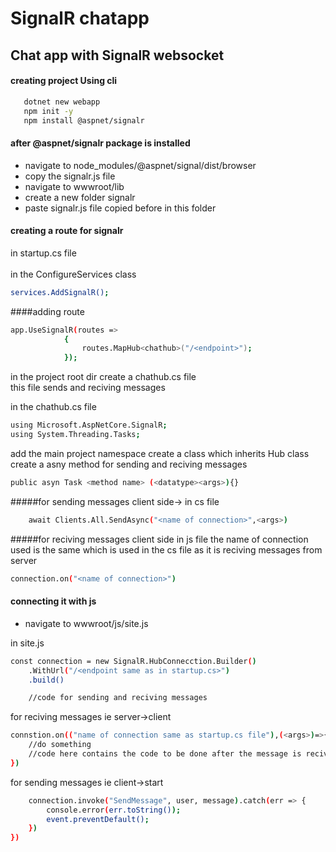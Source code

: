 # SignalR chatapp

## Chat app with SignalR websocket

#### creating project Using cli

```sh
   dotnet new webapp
   npm init -y
   npm install @aspnet/signalr
```

#### after @aspnet/signalr package is installed
  - navigate to node_modules/@aspnet/signal/dist/browser
  - copy the signalr.js file
  - navigate to wwwroot/lib
  - create a new folder signalr
  - paste signalr.js file copied before in this folder

#### creating a route for signalr
in startup.cs file<br><br>
in the ConfigureServices class
```sh
services.AddSignalR();
```


####adding route

```sh
app.UseSignalR(routes =>
            {
                routes.MapHub<chathub>("/<endpoint>");
            }); 
```


in the project root dir create a chathub.cs file <br>
this file sends and reciving messages

in the chathub.cs file

```sh
using Microsoft.AspNetCore.SignalR;
using System.Threading.Tasks;
```
add the main project namespace
create a class which inherits Hub class
create a asny method for sending and reciving messages

```sh
public asyn Task <method name> (<datatype><args>){}
```

#####for sending messages client side->
in cs file
```sh
    await Clients.All.SendAsync("<name of connection>",<args>)
```

#####for reciving messages client side
in js file
the name of connection used is the same which is used in the cs file as it is reciving messages from server
```sh
connection.on("<name of connection>")
```

#### connecting it with js
- navigate to wwwroot/js/site.js

in site.js
```sh
const connection = new SignalR.HubConnecction.Builder()
    .WithUrl("/<endpoint same as in startup.cs>")
    .build()

    //code for sending and reciving messages
```

for reciving messages ie server->client

```sh
connstion.on(("name of connection same as startup.cs file"),(<args>)=>{
    //do something
    //code here contains the code to be done after the message is recived
})
```

for sending messages ie client->start

```sh
    connection.invoke("SendMessage", user, message).catch(err => {
        console.error(err.toString());
        event.preventDefault();
    })
})
```
